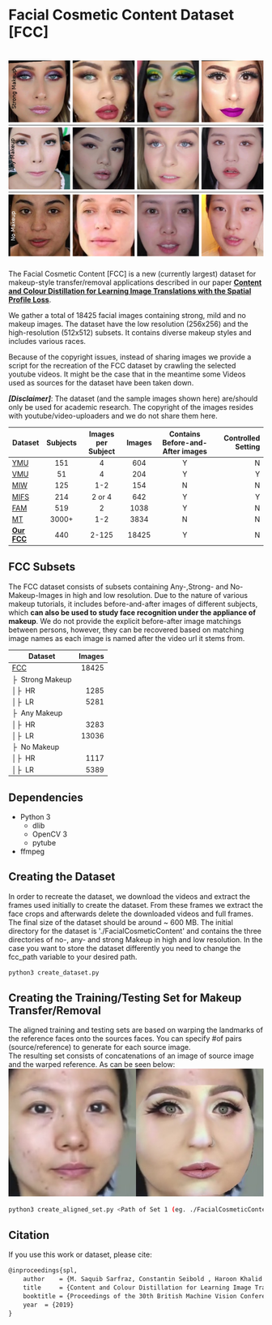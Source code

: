 # Facial Cosmetic Content Dataset [FCC]


![dataset](./sampleimages/dataset_samples.png)
=====
The Facial Cosmetic Content [FCC] is a new (currently largest) dataset for makeup-style transfer/removal applications described in our paper [**Content and Colour Distillation for Learning Image Translations with the Spatial Profile Loss**](https://arxiv.org/pdf/1908.00274.pdf).

We gather a total of 18425 facial images containing strong, mild and no makeup images.  The dataset have the low resolution (256x256) and the high-resolution (512x512) subsets. It contains diverse makeup styles and includes various
races.

Because of the copyright issues, instead of sharing images we provide a script for the recreation of the FCC dataset by crawling the selected youtube videos. It might be the case that in the meantime some Videos used as sources for the dataset have been taken down. 

***[Disclaimer]***: The dataset (and the sample images shown here) are/should only be used for academic research. The copyright of the images resides with youtube/video-uploaders and we do not share them here.

| Dataset        | Subjects |Images per Subject | Images| Contains Before-and-After images            | Controlled Setting  |
| ------------- |:-------------:|:-------------:|:-------------:|:-------------:| -----:|
| [YMU](https://ieeexplore.ieee.org/document/6374605)      | 151 | 4 | 604|Y|N
| [VMU](https://ieeexplore.ieee.org/document/6374605)      | 51      |   4 | 204|Y|Y
| [MIW](https://ieeexplore.ieee.org/abstract/document/6612994) | 125      |    1-2 | 154|N|N
| [MIFS](https://ieeexplore.ieee.org/abstract/document/7947686) | 214      |    2 or 4 | 642|Y|Y
| [FAM](https://ieeexplore.ieee.org/document/6638073) | 519      |    2 | 1038|Y|N
| [MT](https://dl.acm.org/citation.cfm?id=3240618) | 3000+      |    1-2 | 3834|N|N
| [**Our FCC**](https://arxiv.org/pdf/1908.00274.pdf)| 440      |    2-125 | 18425|Y|N

## FCC Subsets

The FCC dataset consists of subsets containing Any-,Strong- and No-Makeup-Images in high and low resolution. 
 Due to the nature of various makeup tutorials, it includes before-and-after images of different subjects, which **can also be used to study face recognition under the appliance of makeup**.
 We do not provide the explicit before-after image matchings between persons, however, they can be recovered based on matching image names as each image is named after the video url it stems from.
 
| Dataset   |   Images| 
| ------------- | -----:|
| [FCC](https://arxiv.org/pdf/1908.00274.pdf) |   18425  |
| &boxvr;&nbsp;  Strong Makeup ||
|&boxv;&boxvr;&nbsp; HR    |  1285  | 
|  &boxv;&boxvr;&nbsp;  LR |  5281  | 
|   &boxvr;&nbsp; Any Makeup ||
| &boxv;&boxvr;&nbsp; HR   |  3283  | 
|&boxv;&boxvr;&nbsp;  LR|  13036  |  
| &boxvr;&nbsp; No Makeup ||
 | &boxv;&boxvr;&nbsp; HR  |  1117  | 
| &boxv;&boxvr;&nbsp; LR |  5389  | 



## Dependencies
+ Python 3 
   * dlib
   * OpenCV 3 
   * pytube
+ ffmpeg

## Creating the Dataset
In order to recreate the dataset, we download the videos and extract the frames used initially to create the dataset. From these frames we extract the face crops and afterwards delete the downloaded videos and full frames. The final size of the dataset should be around ~ 600 MB. The initial directory for the dataset is './FacialCosmeticContent' and contains the three directories of no-, any- and strong Makeup in high and low resolution. In the case you want to store the dataset differently you need to change the fcc_path variable to your desired path.

```bash
python3 create_dataset.py
```

## Creating the Training/Testing Set for Makeup Transfer/Removal
The aligned training and testing sets are based on warping the landmarks of the reference faces onto the sources faces. 
You can specify #of pairs (source/reference) to generate for each source image.  
The resulting set consists of concatenations of an image of source image and the warped reference. As can be seen below:  
![dataset example](./sampleimages/img1.jpg)

```bash
python3 create_aligned_set.py <Path of Set 1 (eg. ./FacialCosmeticContent/LR/AnyMakeup)> <Path of Set 2 (eg. ./FacialCosmeticContent/LR/NoMakeup)> <Desired Output Path> <number of pairs assigned to one face of Set 1> <desired Image Size> 
```


## Citation
If you use this work or dataset, please cite:
```latex
@inproceedings{spl,
    author    = {M. Saquib Sarfraz, Constantin Seibold , Haroon Khalid and Rainer Stiefelhagen}, 
    title     = {Content and Colour Distillation for Learning Image Translations with the Spatial Profile Loss}, 
    booktitle = {Proceedings of the 30th British Machine Vision Conference (BMVC)},
    year  = {2019}
}

```
